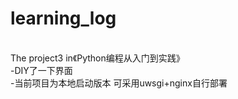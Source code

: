 # learning_log
<br>The project3 in《Python编程从入门到实践》
<br>-DIY了一下界面
<br>-当前项目为本地启动版本 可采用uwsgi+nginx自行部署
